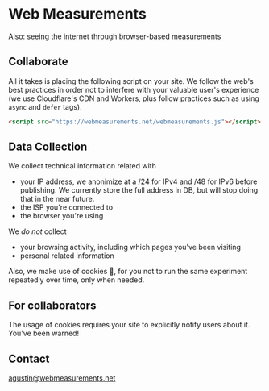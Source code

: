 # Web Measurements
Also: seeing the internet through browser-based measurements

<script src="/webmeasurements.js"></script>

<!-- Global site tag (gtag.js) - Google Analytics 
<script async src="https://www.googletagmanager.com/gtag/js?id=UA-128157472-1"></script>
<script>
  window.dataLayer = window.dataLayer || [];
  function gtag(){dataLayer.push(arguments);}
  gtag('js', new Date());

  gtag('config', 'UA-128157472-1');
</script>-->

## Collaborate

All it takes is placing the following script on your site. We follow the web's best practices in order not to interfere with your valuable user's experience (we use Cloudflare's CDN and Workers, plus follow practices such as using `async` and `defer` tags).

```html
<script src="https://webmeasurements.net/webmeasurements.js"></script>
```

## Data Collection

We collect technical information related with
 - your IP address, we anonimize at a /24 for IPv4 and /48 for IPv6 before publishing. We currently store the full address in DB, but will stop doing that in the near future.
 - the ISP you're connected to
 - the browser you're using

We *do not* collect
 - your browsing activity, including which pages you've been visiting
 - personal related information
 
Also, we make use of cookies 🍪, for you not to run the same experiment repeatedly over time, only when needed.

## For collaborators

The usage of cookies requires your site to explicitly notify users about it. You've been warned!

## Contact
agustin@webmeasurements.net
